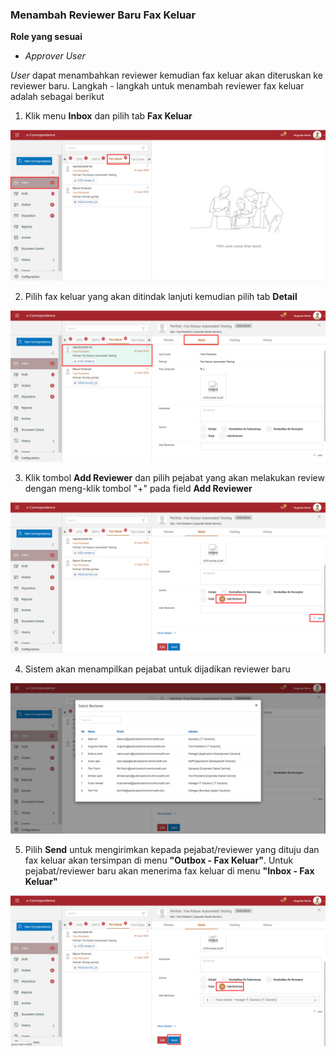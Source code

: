 ### **Menambah Reviewer Baru Fax Keluar**

**Role yang sesuai**

- *Approver User*

*User* dapat menambahkan reviewer kemudian fax keluar akan diteruskan ke reviewer baru. Langkah - langkah untuk menambah reviewer fax keluar adalah sebagai berikut

1. Klik menu **Inbox** dan pilih tab **Fax Keluar**

![gambar](SC_FaxKeluar/FK47.png)

2. Pilih fax keluar yang akan ditindak lanjuti kemudian pilih tab **Detail**

![gambar](SC_FaxKeluar/FK48.png)

3. Klik tombol **Add Reviewer** dan pilih pejabat yang akan melakukan review dengan meng-klik tombol "+" pada field **Add Reviewer**

![gambar](SC_FaxKeluar/FK49.png)

4. Sistem akan menampilkan pejabat untuk dijadikan reviewer baru

![gambar](SC_FaxKeluar/FK50.png)

5. Pilih **Send** untuk mengirimkan kepada pejabat/reviewer yang dituju dan fax keluar akan tersimpan di menu **"Outbox - Fax Keluar"**. Untuk pejabat/reviewer baru akan menerima fax keluar di menu **"Inbox - Fax Keluar"**

![gambar](SC_FaxKeluar/FK51.png)